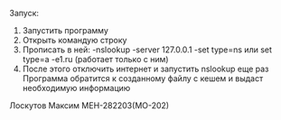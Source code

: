 Запуск:
1) Запустить программу
2) Открыть командую строку
3) Прописать в ней:
 -nslookup
 -server 127.0.0.1
 -set type=ns или set type=a
 -e1.ru (работает только с ним)
4) После этого отключить интернет и запустить nslookup еще раз
Программа обратится к созданному файлу с кешем и выдаст необходимую информацию

Лоскутов Максим МЕН-282203(МО-202)
